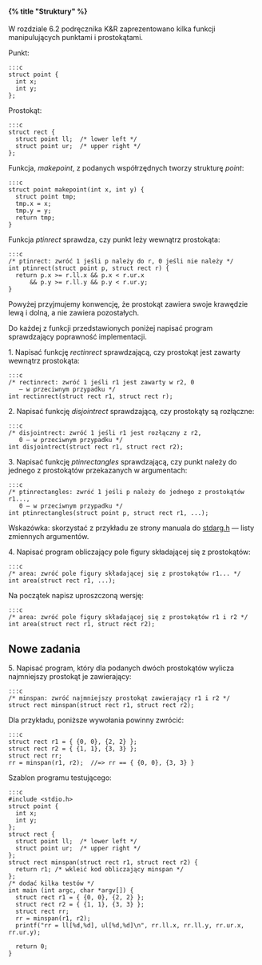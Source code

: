 #### {% title "Struktury" %}


W rozdziale 6.2 podręcznika K&R zaprezentowano kilka funkcji
manipulujących punktami i prostokątami.

Punkt:

    :::c
    struct point {
      int x;
      int y;
    };

Prostokąt:

    :::c
    struct rect {
      struct point ll;  /* lower left */
      struct point ur;  /* upper right */
    };

Funkcja, *makepoint*, z podanych współrzędnych
tworzy strukturę *point*:

    :::c
    struct point makepoint(int x, int y) {
      struct point tmp;
      tmp.x = x;
      tmp.y = y;
      return tmp;
    }

Funkcja *ptinrect* sprawdza, czy punkt leży
wewnątrz prostokąta:

    :::c
    /* ptinrect: zwróć 1 jeśli p należy do r, 0 jeśli nie należy */
    int ptinrect(struct point p, struct rect r) {
      return p.x >= r.ll.x && p.x < r.ur.x
          && p.y >= r.ll.y && p.y < r.ur.y;
    }

Powyżej przyjmujemy konwencję, że prostokąt zawiera swoje
krawędzie lewą i dolną, a nie zawiera pozostałych.

Do każdej z funkcji przedstawionych poniżej napisać program
sprawdzający poprawność implementacji.

1\. Napisać funkcję *rectinrect* sprawdzającą, czy prostokąt jest
zawarty wewnątrz prostokąta:

    :::c
    /* rectinrect: zwróć 1 jeśli r1 jest zawarty w r2, 0
       — w przeciwnym przypadku */
    int rectinrect(struct rect r1, struct rect r);

2\. Napisać funkcję *disjointrect* sprawdzającą, czy prostokąty
są rozłączne:

    :::c
    /* disjointrect: zwróć 1 jeśli r1 jest rozłączny z r2,
       0 — w przeciwnym przypadku */
    int disjointrect(struct rect r1, struct rect r2);

3\. Napisać funkcję *ptinrectangles* sprawdzającą, czy
punkt należy do jednego z prostokątów przekazanych w argumentach:

    :::c
    /* ptinrectangles: zwróć 1 jeśli p należy do jednego z prostokątów r1...,
       0 — w przeciwnym przypadku */
    int ptinrectangles(struct point p, struct rect r1, ...);

Wskazówka: skorzystać z przykładu ze strony manuala do
[stdarg.h](http://www.freebsd.org/cgi/man.cgi?query=stdarg&apropos=0&sektion=0&manpath=FreeBSD+8.1-RELEASE&format=html) —
listy zmiennych argumentów.

4\. Napisać program obliczający pole figury składającej się
z prostokątów:

    :::c
    /* area: zwróć pole figury składającej się z prostokątów r1... */
    int area(struct rect r1, ...);

Na początek napisz uproszczoną wersję:

    :::c
    /* area: zwróć pole figury składającej się z prostokątów r1 i r2 */
    int area(struct rect r1, struct rect r2);


## Nowe zadania

5\. Napisać program, który dla podanych dwóch prostokątów wylicza
najmniejszy prostokąt je zawierający:

    :::c
    /* minspan: zwróć najmniejszy prostokąt zawierający r1 i r2 */
    struct rect minspan(struct rect r1, struct rect r2);

Dla przykładu, poniższe wywołania powinny zwrócić:

    :::c
    struct rect r1 = { {0, 0}, {2, 2} };
    struct rect r2 = { {1, 1}, {3, 3} };
    struct rect rr;
    rr = minspan(r1, r2);  //=> rr == { {0, 0}, {3, 3} }

Szablon programu testującego:

    :::c
    #include <stdio.h>
    struct point {
      int x;
      int y;
    };
    struct rect {
      struct point ll;  /* lower left */
      struct point ur;  /* upper right */
    };
    struct rect minspan(struct rect r1, struct rect r2) {
      return r1; /* wkleić kod obliczający minspan */
    };
    /* dodać kilka testów */
    int main (int argc, char *argv[]) {
      struct rect r1 = { {0, 0}, {2, 2} };
      struct rect r2 = { {1, 1}, {3, 3} };
      struct rect rr;
      rr = minspan(r1, r2);
      printf("rr = ll[%d,%d], ul[%d,%d]\n", rr.ll.x, rr.ll.y, rr.ur.x, rr.ur.y);

      return 0;
    }
